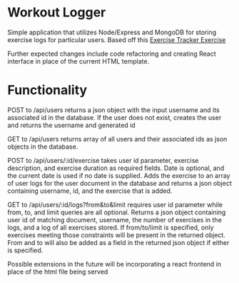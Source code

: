 # Workout Logger

Simple application that utilizes Node/Express and MongoDB for storing exercise logs for particular users. Based off this [Exercise Tracker Exercise](https://www.freecodecamp.org/learn/apis-and-microservices/apis-and-microservices-projects/exercise-tracker)


Further expected changes include code refactoring and creating React interface in place of the current HTML template.

# Functionality
POST to /api/users returns a json object with the input username and its associated id in the database. If the user does not exist, creates the user and returns the username and generated id

GET to /api/users returns array of all users and their associated ids as json objects in the database.

POST to /api/users/:id/exercise takes user id parameter, exercise description, and exercise duration as required fields. Date is optional, and the current date is used if no date is supplied.
Adds the exercise to an array of user logs for the user document in the database and returns a json object containing username, id, and the exercise that is added.

GET to /api/users/:id/logs?from&to&limit requires user id parameter while from, to, and limit queries are all optional. Returns a json object containing user id of matching document,
username, the number of exercises in the logs, and a log of all exercises stored. If from/to/limit is specified, only exercises meeting those constraints will be present in the returned object. From and to will also be added as a field in the returned json object if either is specified.

Possible extensions in the future will be incorporating a react frontend in place of the html file being served